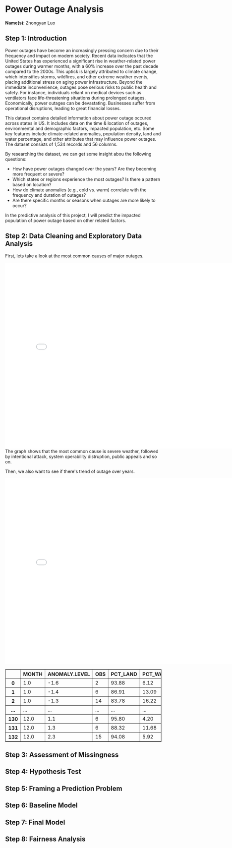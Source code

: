 # Power Outage Analysis

**Name(s)**: Zhongyan Luo

## Step 1: Introduction

​Power outages have become an increasingly pressing concern due to their frequency and impact on modern society. Recent data indicates that the United States has experienced a significant rise in weather-related power outages during warmer months, with a 60% increase over the past decade compared to the 2000s. This uptick is largely attributed to climate change, which intensifies storms, wildfires, and other extreme weather events, placing additional stress on aging power infrastructure. Beyond the immediate inconvenience, outages pose serious risks to public health and safety. For instance, individuals reliant on medical devices such as ventilators face life-threatening situations during prolonged outages. Economically, power outages can be devastating. Businesses suffer from operational disruptions, leading to great financial losses.

This dataset contains detailed information about power outage occured across states in US. It includes data on the time & location of outages, environmental and demographic factors, impacted population, etc. Some key features include climate-related anomalies, population density, land and water percentage, and other attributes that may influence power outages. The dataset consists of 1,534 records and 56 columns.

By researching the dataset, we can get some insight abou the following questions:
- How have power outages changed over the years? Are they becoming more frequent or severe?
- Which states or regions experience the most outages? Is there a pattern based on location?
- How do climate anomalies (e.g., cold vs. warm) correlate with the frequency and duration of outages?
- Are there specific months or seasons when outages are more likely to occur?

In the predictive analysis of this project, I will predict the impacted population of power outage based on other related factors.

## Step 2: Data Cleaning and Exploratory Data Analysis

First, lets take a look at the most common causes of major outages.
<iframe
  src="assets/fig_cause.html"
  width="800"
  height="600"
  frameborder="0"
></iframe>
The graph shows that the most common cause is severe weather, followed by intentional attack, system operability distruption, public appeals and so on.

Then, we also want to see if there's trend of outage over years.
<iframe
  src="assets/fig_year.html"
  width="800"
  height="600"
  frameborder="0"
></iframe>

<div>
<table border="1" class="dataframe">
  <thead>
    <tr style="text-align: right;">
      <th></th>
      <th>MONTH</th>
      <th>ANOMALY.LEVEL</th>
      <th>OBS</th>
      <th>PCT_LAND</th>
      <th>PCT_WATER_TOT</th>
    </tr>
  </thead>
  <tbody>
    <tr>
      <th>0</th>
      <td>1.0</td>
      <td>-1.6</td>
      <td>2</td>
      <td>93.88</td>
      <td>6.12</td>
    </tr>
    <tr>
      <th>1</th>
      <td>1.0</td>
      <td>-1.4</td>
      <td>6</td>
      <td>86.91</td>
      <td>13.09</td>
    </tr>
    <tr>
      <th>2</th>
      <td>1.0</td>
      <td>-1.3</td>
      <td>14</td>
      <td>83.78</td>
      <td>16.22</td>
    </tr>
    <tr>
      <th>...</th>
      <td>...</td>
      <td>...</td>
      <td>...</td>
      <td>...</td>
      <td>...</td>
    </tr>
    <tr>
      <th>130</th>
      <td>12.0</td>
      <td>1.1</td>
      <td>6</td>
      <td>95.80</td>
      <td>4.20</td>
    </tr>
    <tr>
      <th>131</th>
      <td>12.0</td>
      <td>1.3</td>
      <td>6</td>
      <td>88.32</td>
      <td>11.68</td>
    </tr>
    <tr>
      <th>132</th>
      <td>12.0</td>
      <td>2.3</td>
      <td>15</td>
      <td>94.08</td>
      <td>5.92</td>
    </tr>
  </tbody>
</table>
</div>



## Step 3: Assessment of Missingness



## Step 4: Hypothesis Test



## Step 5: Framing a Prediction Problem



## Step 6: Baseline Model



## Step 7: Final Model



## Step 8: Fairness Analysis
